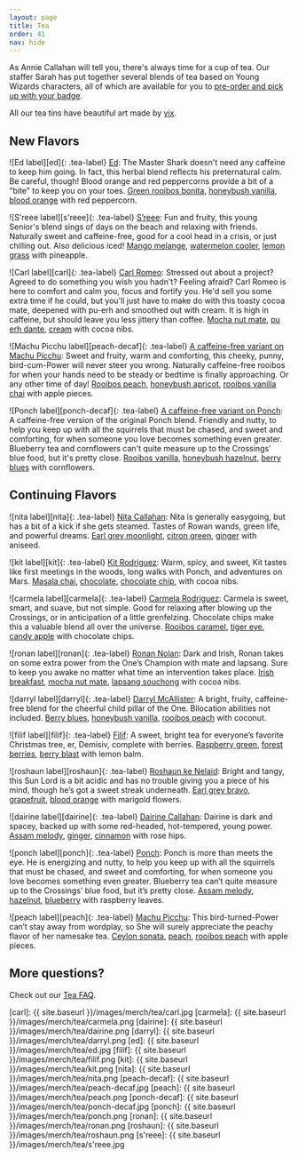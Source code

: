 ```yaml
---
layout: page
title: Tea
order: 41
nav: hide
---
```

As Annie Callahan will tell you, there's always time for a cup of tea. Our staffer Sarah has put together several blends of tea based on Young Wizards characters, all of which are available for you to [pre-order and pick up with your badge](/badges).

All our tea tins have beautiful art made by [yix](http://sheeplocked.tumblr.com).

## New Flavors

![Ed label][ed]{: .tea-label}
[Ed](https://www.adagio.com/signature_blend/blend.html?blend=120443): The Master Shark doesn't need any caffeine to keep him going. In fact, this herbal blend reflects his preternatural calm. Be careful, though! Blood orange and red peppercorns provide a bit of a "bite" to keep you on your toes. [Green rooibos bonita](https://www.adagio.com/rooibos/green_rooibos_bonita.html), [honeybush vanilla](https://www.adagio.com/rooibos/honeybush_vanilla.html), [blood orange](https://www.adagio.com/herbal/blood_orange.html) with red peppercorn.

![S'reee label][s'reee]{: .tea-label}
[S’reee](https://www.adagio.com/signature_blend/blend.html?blend=121593): Fun and fruity, this young Senior's blend sings of days on the beach and relaxing with friends. Naturally sweet and caffeine-free, good for a cool head in a crisis, or just chilling out. Also delicious iced! [Mango melange](https://www.adagio.com/herbal/mango_melange.html), [watermelon cooler](https://www.adagio.com/herbal/watermelon_cooler.html), [lemon grass](https://www.adagio.com/herbal/lemon_grass.html) with pineapple.

![Carl label][carl]{: .tea-label}
[Carl Romeo](https://www.adagio.com/signature_blend/blend.html?blend=121663): Stressed out about a project? Agreed to do something you wish you hadn't? Feeling afraid? Carl Romeo is here to comfort and calm you, focus and fortify you. He'd sell you some extra time if he could, but you'll just have to make do with this toasty cocoa mate, deepened with pu-erh and smoothed out with cream. It is high in caffeine, but should leave you less jittery than coffee. [Mocha nut mate](https://www.adagio.com/herbal/mocha_nut_mate.html), [pu erh dante](https://www.adagio.com/pu_erh/pu_erh_dante.html), [cream](https://www.adagio.com/flavors/cream.html) with cocoa nibs.

![Machu Picchu label][peach-decaf]{: .tea-label}
[A caffeine-free variant on Machu Picchu](https://www.adagio.com/signature_blend/blend.html?blend=121885): Sweet and fruity, warm and comforting, this cheeky, punny, bird-cum-Power will never steer you wrong. Naturally caffeine-free rooibos for when your hands need to be steady or bedtime is finally approaching. Or any other time of day! [Rooibos peach](https://www.adagio.com/rooibos/rooibos_peach.html), [honeybush apricot](https://www.adagio.com/rooibos/honeybush_apricot.html), [rooibos vanilla chai](https://www.adagio.com/chai/rooibos_vanilla_chai.html) with apple pieces.

![Ponch label][ponch-decaf]{: .tea-label}
[A caffeine-free variant on Ponch](https://www.adagio.com/signature_blend/blend.html?blend=122049): A caffeine-free version of the original Ponch blend. Friendly and nutty, to help you keep up with all the squirrels that must be chased, and sweet and comforting, for when someone you love becomes something even greater. Blueberry tea and cornflowers can't quite measure up to the Crossings' blue food, but it's pretty close. [Rooibos vanilla](https://www.adagio.com/rooibos/rooibos_vanilla.html), [honeybush hazelnut](https://www.adagio.com/rooibos/honeybush_hazelnut.html), [berry blues](https://www.adagio.com/herbal/berry_blues.html) with cornflowers.

## Continuing Flavors

![nita label][nita]{: .tea-label}
[Nita Callahan](https://www.adagio.com/signature_blend/blend.html?blend=27772): Nita is generally easygoing, but has a bit of a kick if she gets steamed. Tastes of Rowan wands, green life, and powerful dreams. [Earl grey moonlight](https://www.adagio.com/black/earl_grey_moonlight.html), [citron green](https://www.adagio.com/green/citron_green.html), [ginger](https://www.adagio.com/flavors/ginger.html) with aniseed.

![kit label][kit]{: .tea-label}
[Kit Rodriguez](https://www.adagio.com/signature_blend/blend.html?blend=26597): Warm, spicy, and sweet, Kit tastes like first meetings in the woods, long walks with Ponch, and adventures on Mars. [Masala chai](https://www.adagio.com/chai/masala_chai.html), [chocolate](https://www.adagio.com/flavors/chocolate.html), [chocolate chip](https://www.adagio.com/flavors/chocolate_chip.html), with cocoa nibs.

![carmela label][carmela]{: .tea-label}
[Carmela Rodriguez](https://www.adagio.com/signature_blend/blend.html?blend=28922): Carmela is sweet, smart, and suave, but not simple. Good for relaxing after blowing up the Crossings, or in anticipation of a little grenfelzing. Chocolate chips make this a valuable blend all over the universe. [Rooibos caramel](https://www.adagio.com/rooibos/rooibos_caramel.html), [tiger eye](https://www.adagio.com/flavors/tiger_eye.html), [candy apple](https://www.adagio.com/flavors/candy_apple.html) with chocolate chips.

![ronan label][ronan]{: .tea-label}
[Ronan Nolan](https://www.adagio.com/signature_blend/blend.html?blend=27773): Dark and Irish, Ronan takes on some extra power from the One’s Champion with mate and lapsang. Sure to keep you awake no matter what time an intervention takes place. [Irish breakfast](https://www.adagio.com/black/irish_breakfast.html), [mocha nut mate](https://www.adagio.com/herbal/mocha_nut_mate.html), [lapsang souchong](https://www.adagio.com/black/lapsang_souchong.html) with cocoa nibs.

![darryl label][darryl]{: .tea-label}
[Darryl McAllister](https://www.adagio.com/signature_blend/blend.html?blend=66563): A bright, fruity, caffeine-free blend for the cheerful child pillar of the One. Bilocation abilities not included. [Berry blues](https://www.adagio.com/herbal/berry_blues.html), [honeybush vanilla](https://www.adagio.com/rooibos/honeybush_vanilla.html), [rooibos peach](https://www.adagio.com/rooibos/rooibos_peach.html) with coconut.

![filif label][filif]{: .tea-label}
[Filif](https://www.adagio.com/signature_blend/blend.html?blend=28980): A sweet, bright tea for everyone’s favorite Christmas tree, er, Demisiv, complete with berries. [Raspberry green](https://www.adagio.com/green/raspberry_green.html), [forest berries](https://www.adagio.com/flavors/forest_berries.html), [berry blast](https://www.adagio.com/herbal/berry_blast.html) with lemon balm.

![roshaun label][roshaun]{: .tea-label}
[Roshaun ke Nelaid](https://www.adagio.com/signature_blend/blend.html?blend=28917): Bright and tangy, this Sun Lord is a bit acidic and has no trouble giving you a piece of his mind, though he’s got a sweet streak underneath. [Earl grey bravo](https://www.adagio.com/black/earl_grey_bravo.html), [grapefruit](https://www.adagio.com/flavors/grapefruit.html), [blood orange](https://www.adagio.com/herbal/blood_orange.html) with marigold flowers.

![dairine label][dairine]{: .tea-label}
[Dairine Callahan](https://www.adagio.com/signature_blend/blend.html?blend=28913): Dairine is dark and spacey, backed up with some red-headed, hot-tempered, young power. [Assam melody](https://www.adagio.com/black/assam_melody.html), [ginger](https://www.adagio.com/flavors/ginger.html), [cinnamon](https://www.adagio.com/flavors/cinnamon.html) with rose hips.

![ponch label][ponch]{: .tea-label}
[Ponch](https://www.adagio.com/signature_blend/blend.html?blend=29057):  Ponch is more than meets the eye. He is energizing and nutty, to help you keep up with all the squirrels that must be chased, and sweet and comforting, for when someone you love becomes something even greater. Blueberry tea can’t quite measure up to the Crossings’ blue food, but it’s pretty close. [Assam melody](https://www.adagio.com/black/assam_melody.html), [hazelnut](https://www.adagio.com/flavors/hazelnut.html), [blueberry](https://www.adagio.com/flavors/blueberry.html) with raspberry leaves.


![peach label][peach]{: .tea-label}
[Machu Picchu](https://www.adagio.com/signature_blend/blend.html?blend=27784): This bird-turned-Power can’t stay away from wordplay, so She will surely appreciate the peachy flavor of her namesake tea. [Ceylon sonata](https://www.adagio.com/black/ceylon_sonata.html), [peach](https://www.adagio.com/flavors/peach.html), [rooibos peach](https://www.adagio.com/rooibos/rooibos_peach.html) with apple pieces.

## More questions?
Check out our [Tea FAQ](./tea-faq).

[carl]: {{ site.baseurl }}/images/merch/tea/carl.jpg
[carmela]: {{ site.baseurl }}/images/merch/tea/carmela.png
[dairine]: {{ site.baseurl }}/images/merch/tea/dairine.png
[darryl]: {{ site.baseurl }}/images/merch/tea/darryl.png
[ed]: {{ site.baseurl }}/images/merch/tea/ed.jpg
[filif]: {{ site.baseurl }}/images/merch/tea/filif.png
[kit]: {{ site.baseurl }}/images/merch/tea/kit.png
[nita]: {{ site.baseurl }}/images/merch/tea/nita.png
[peach-decaf]: {{ site.baseurl }}/images/merch/tea/peach-decaf.jpg
[peach]: {{ site.baseurl }}/images/merch/tea/peach.png
[ponch-decaf]: {{ site.baseurl }}/images/merch/tea/ponch-decaf.jpg
[ponch]: {{ site.baseurl }}/images/merch/tea/ponch.png
[ronan]: {{ site.baseurl }}/images/merch/tea/ronan.png
[roshaun]: {{ site.baseurl }}/images/merch/tea/roshaun.png
[s'reee]: {{ site.baseurl }}/images/merch/tea/s'reee.jpg
